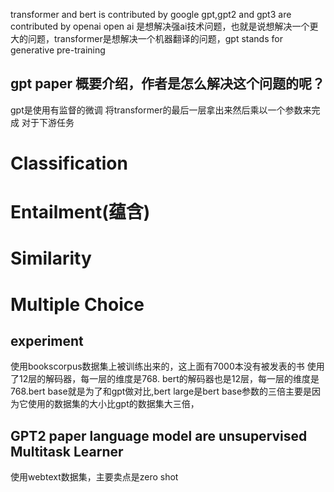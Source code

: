 transformer and bert is contributed by google 
gpt,gpt2 and gpt3 are contributed by openai
open ai 是想解决强ai技术问题，也就是说想解决一个更大的问题，transformer是想解决一个机器翻译的问题，gpt stands for generative pre-training
 
## gpt paper 概要介绍，作者是怎么解决这个问题的呢？
gpt是使用有监督的微调 将transformer的最后一层拿出来然后乘以一个参数来完成
对于下游任务
# Classification 
# Entailment(蕴含)
# Similarity
# Multiple Choice

## experiment
使用bookscorpus数据集上被训练出来的，这上面有7000本没有被发表的书
使用了12层的解码器，每一层的维度是768.
bert的解码器也是12层，每一层的维度是768.bert base就是为了和gpt做对比,bert large是bert base参数的三倍主要是因为它使用的数据集的大小比gpt的数据集大三倍，

## GPT2 paper language model are unsupervised Multitask Learner
使用webtext数据集，主要卖点是zero shot



